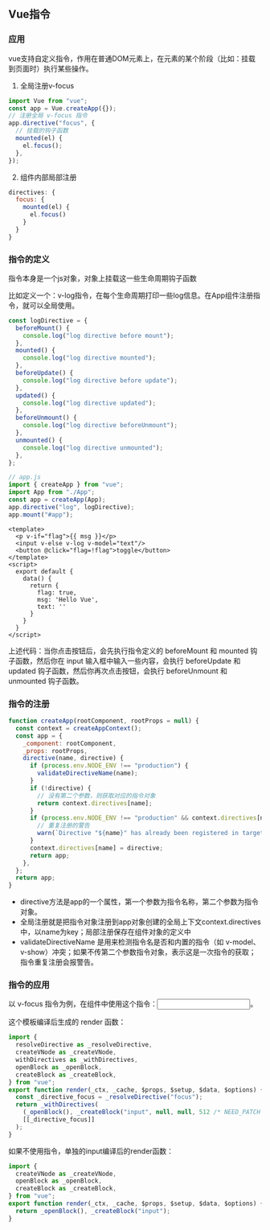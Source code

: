 ## Vue指令

### 应用

vue支持自定义指令，作用在普通DOM元素上，在元素的某个阶段（比如：挂载到页面时）执行某些操作。

1. 全局注册v-focus

~~~js
import Vue from "vue";
const app = Vue.createApp({});
// 注册全局 v-focus 指令
app.directive("focus", {
  // 挂载的钩子函数
  mounted(el) {
    el.focus();
  },
});
~~~

2. 组件内部局部注册

~~~js
directives: {
  focus: {
    mounted(el) {
      el.focus()
    }
  }
}
~~~

### 指令的定义

指令本身是一个js对象，对象上挂载这一些生命周期钩子函数

比如定义一个：v-log指令，在每个生命周期打印一些log信息。在App组件注册指令，就可以全局使用。

~~~js
const logDirective = {
  beforeMount() {
    console.log("log directive before mount");
  },
  mounted() {
    console.log("log directive mounted");
  },
  beforeUpdate() {
    console.log("log directive before update");
  },
  updated() {
    console.log("log directive updated");
  },
  beforeUnmount() {
    console.log("log directive beforeUnmount");
  },
  unmounted() {
    console.log("log directive unmounted");
  },
};

// app.js
import { createApp } from "vue";
import App from "./App";
const app = createApp(App);
app.directive("log", logDirective);
app.mount("#app");
~~~
~~~vue
<template>
  <p v-if="flag">{{ msg }}</p>
  <input v-else v-log v-model="text"/>
  <button @click="flag=!flag">toggle</button>
</template>
<script>
  export default {
    data() {
      return {
        flag: true,
        msg: 'Hello Vue',
        text: ''
      }
    }
  }
</script>
~~~

上述代码：当你点击按钮后，会先执行指令定义的 beforeMount 和 mounted 钩子函数，然后你在 input 输入框中输入一些内容，会执行 beforeUpdate 和 updated 钩子函数，然后你再次点击按钮，会执行 beforeUnmount 和 unmounted 钩子函数。

### 指令的注册

~~~js
function createApp(rootComponent, rootProps = null) {
  const context = createAppContext();
  const app = {
    _component: rootComponent,
    _props: rootProps,
    directive(name, directive) {
      if (process.env.NODE_ENV !== "production") {
        validateDirectiveName(name);
      }
      if (!directive) {
        // 没有第二个参数，则获取对应的指令对象
        return context.directives[name];
      }
      if (process.env.NODE_ENV !== "production" && context.directives[name]) {
        // 重复注册的警告
        warn(`Directive "${name}" has already been registered in target app.`);
      }
      context.directives[name] = directive;
      return app;
    },
  };
  return app;
}
~~~

+ directive方法是app的一个属性，第一个参数为指令名称，第二个参数为指令对象。
+ 全局注册就是把指令对象注册到app对象创建的全局上下文context.directives中，以name为key；局部注册保存在组件对象的定义中
+ validateDirectiveName 是用来检测指令名是否和内置的指令（如 v-model、v-show）冲突；如果不传第二个参数指令对象，表示这是一次指令的获取；指令重复注册会报警告。

### 指令的应用

以 v-focus 指令为例，在组件中使用这个指令：<input v-focus />。

这个模板编译后生成的 render 函数：

~~~js
import {
  resolveDirective as _resolveDirective,
  createVNode as _createVNode,
  withDirectives as _withDirectives,
  openBlock as _openBlock,
  createBlock as _createBlock,
} from "vue";
export function render(_ctx, _cache, $props, $setup, $data, $options) {
  const _directive_focus = _resolveDirective("focus");
  return _withDirectives(
    (_openBlock(), _createBlock("input", null, null, 512 /* NEED_PATCH */)),
    [[_directive_focus]]
  );
}
~~~

如果不使用指令，单独的input编译后的render函数：

~~~js
import {
  createVNode as _createVNode,
  openBlock as _openBlock,
  createBlock as _createBlock,
} from "vue";
export function render(_ctx, _cache, $props, $setup, $data, $options) {
  return _openBlock(), _createBlock("input");
}
~~~

